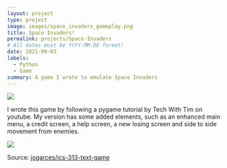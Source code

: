 ```yaml
---
layout: project
type: project
image: images/space_invaders_gameplay.png
title: Space Invaders!
permalink: projects/Space-Invaders
# All dates must be YYYY-MM-DD format!
date: 2021-09-03
labels:
  - Python
  - Game
summary: A game I wrote to emulate Space Invaders
---
```


<img class="ui image" src="{{ site.baseurl }}/images/space_invaders_help_screen.png">

I wrote this game by following a pygame tutorial by Tech With Tim on youtube. My version has some added elements, such as an enhanced main menu, a credit screen, a help screen, a new losing screen and side to side movement from enemies.

<img class="ui image" src="{{ site.baseurl }}/images/space_invaders_lost.png">


Source: <a href="https://github.com/jogarces/ics-313-text-game"><i class="large github icon "></i>jogarces/ics-313-text-game</a>

